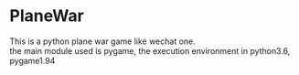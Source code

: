 # PlaneWar
This is a python plane war game like wechat one.<br>
the main module used is pygame, the execution environment in python3.6, pygame1.94
